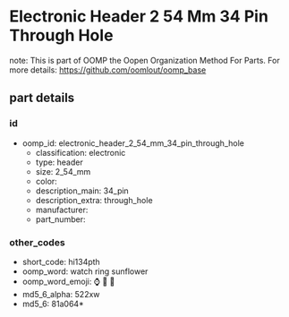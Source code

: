 # Electronic Header 2 54 Mm 34 Pin Through Hole  

note: This is part of OOMP the Oopen Organization Method For Parts. For more details: https://github.com/oomlout/oomp_base

##  part details





### id
* oomp_id: electronic_header_2_54_mm_34_pin_through_hole
  * classification: electronic
  * type: header
  * size: 2_54_mm
  * color: 
  * description_main: 34_pin
  * description_extra: through_hole
  * manufacturer: 
  * part_number: 

### other_codes
* short_code: hi134pth
* oomp_word: watch ring sunflower
* oomp_word_emoji: :watch: :ring: :sunflower:
* md5_6_alpha: 522xw
* md5_6: 81a064* 